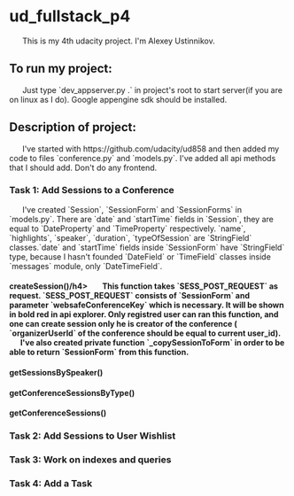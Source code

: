 <h1> ud_fullstack_p4 </h1>
&nbsp;&nbsp;&nbsp;&nbsp;&nbsp;&nbsp;This is my 4th udacity project. I'm Alexey Ustinnikov.
<h2> To run my project:</h2>
&nbsp;&nbsp;&nbsp;&nbsp;&nbsp;&nbsp;Just type `dev_appserver.py .` in project's root to start server(if you are on linux as I do). Google appengine sdk should be installed.
<h2>Description of project:</h2>
&nbsp;&nbsp;&nbsp;&nbsp;&nbsp;&nbsp;I've started with https://github.com/udacity/ud858 and then added my code to files `conference.py` and `models.py`. I've added all api methods that I should add. Don't do any frontend.
<h3>Task 1: Add Sessions to a Conference</h3>
&nbsp;&nbsp;&nbsp;&nbsp;&nbsp;&nbsp;I've created `Session`, `SessionForm` and `SessionForms` in `models.py`. There are `date` and `startTime` fields in `Session`, they are equal to `DateProperty` and `TimeProperty` respectively. `name`, `highlights`, `speaker`, `duration`, `typeOfSession` are `StringField` classes.`date` and `startTime` fields inside `SessionForm` have `StringField` type, because I hasn't founded `DateField` or `TimeField` classes inside `messages`   module, only `DateTimeField`.<br>
<h4>createSession()/h4>
&nbsp;&nbsp;&nbsp;&nbsp;&nbsp;&nbsp; This function takes `SESS_POST_REQUEST` as request. `SESS_POST_REQUEST` consists of `SessionForm` and parameter `websafeConferenceKey` which is necessary. It will be shown in bold red in api explorer. Only registred user can ran this function, and one can create session only he is creator of the conference (
`organizerUserId` of the conference should be equal to current user_id).
&nbsp;&nbsp;&nbsp;&nbsp;&nbsp;&nbsp;I've also created private function `_copySessionToForm` in order to be able to return `SessionForm` from this function.
<h4>getSessionsBySpeaker()</h4>
<h4>getConferenceSessionsByType()</h4>
<h4>getConferenceSessions()</h4> 
<h3>Task 2: Add Sessions to User Wishlist</h3>
<h3>Task 3: Work on indexes and queries</h3>
<h3>Task 4: Add a Task</h3>



